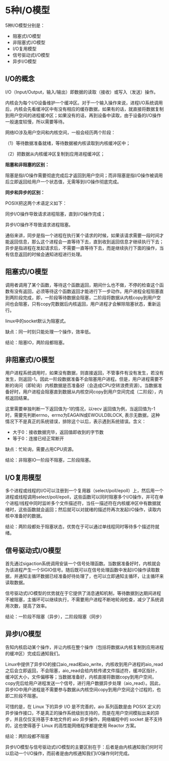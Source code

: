 # 5种I/O模型

5种I/O模型分别是：

* 阻塞式I/O模型
* 非阻塞式I/O模型
* I/O复用模型
* 信号驱动式I/O模型
* 异步I/O模型

## I/O的概念

I/O（Input/Output，输入/输出）即数据的读取（接收）或写入（发送）操作。

内核会为每个I/O设备维护一个缓冲区。对于一个输入操作来说，进程I/O系统调用后，内核会先看缓冲区中有没有相应的缓存数据，如果有的话，就直接将数据复制到用户空间的进程缓冲区；如果没有的话，再到设备中读取，由于设备的I/O操作一般速度较慢，所以需要等待。

网络IO涉及用户空间和内核空间，一般会经历两个阶段：

（1）等待数据准备就绪，等待数据被内核读取到内核缓冲区中；

（2）把数据从内核缓冲区复制到应用进程缓冲区；

**阻塞和非阻塞的区别：** 

阻塞是指I/O操作需要彻底完成后才返回到用户空间；而非阻塞是指I/O操作被调用后立即返回给用户一个状态值，无需等到I/O操作彻底完成。

**同步和异步的区别：** 

POSIX把这两个术语定义如下：

同步I/O操作导致请求进程阻塞，直到I/O操作完成；

异步I/O操作不导致请求进程阻塞。

通俗来讲，同步是指一个进程在执行某个请求的时候，如果该请求需要一段时间才能返回信息，那么这个进程会一直等待下去，直到收到返回信息才继续执行下去；异步是指进程在发起请求后，不需要一直等待下去，而是继续执行下面的操作，当有信息返回的时候会通知进程进行处理。

## 阻塞式I/O模型

调用者调用了某个函数，等待这个函数返回，期间什么也不做，不停的检查这个函数有没有返回，必须等待这个函数返回才能进行下一步动作。用户进程全程阻塞直到两阶段完成，即，一阶段等待数据会阻塞，二阶段将数据从内核copy到用户空间也会阻塞，只有copy完数据后内核返回，用户进程才会解除阻塞状态，重新运行。

linux中的socket默认为阻塞式。

缺点：同一时刻只能处理一个操作，效率低。

结论：阻塞IO，两阶段都阻塞。

## 非阻塞式I/O模型

用户进程系统调用时，如果没有数据，则直接返回，不管事件有没有发生，若没有发生，则返回-1。因此一阶段数据准备不会阻塞用户进程。但是，用户进程需要不断的询问（即轮询）内核数据是否准备好（会造成CPU空转浪费资源）。当数据准备好时，用户进程会阻塞直到数据从内核空间copy到用户空间完成（二阶段），内核返回结果。

这里需要单独判断一下返回值为-1的情况，以recv 返回值为例，当返回值为-1时，需要先判断errno，errno为EAGAIN或EWOULDBLOCK, 表示无数据，这种情况下不是真正的系统错误，排除这个以后，表示遇到系统错误。含义：

* 大于0：接收数据完毕，返回值即收到的字节数
* 等于0：连接已经正常断开

缺点：忙轮询，需要占用CPU资源。

结论：非阻塞IO一阶段不阻塞，二阶段阻塞。

## I/O复用模型

多个进程或线程的I/O可以注册到一个复用器（select/poll/epoll）上，然后用一个进程或线程调用select/poll/epoll，这些函数可以同时阻塞多个I/O操作，并可在单个进程/线程中同时监听多个文件描述符，当任一描述符在内核缓冲区中有数据就绪时，这些函数就会返回；然后就可以对就绪的描述符再次发起I/O操作，读取内核中准备好的数据。

结论：两阶段都处于阻塞状态，优势在于可以通过单线程同时等待多个描述符就绪。

## 信号驱动式I/O模型

首先通过sigaction系统调用安装一个信号处理函数。当数据准备好时，内核就会为该进程产生一个SIGIO信号。随后既可以在信号处理函数中发起I/O操作读取数据，并通知主循环数据已经准备好待处理了，也可以立即通知主循环，让主循环来读取数据。

信号驱动式I/O模型的优势就在于它提供了消息通知机制，等待数据到达期间进程不被阻塞，主循环可以继续执行，不需要用户进程不断地轮询检查，减少了系统调用次数，提高了效率。

结论：一阶段不阻塞（异步），二阶段阻塞（同步）

## 异步I/O模型

告知内核启动某个操作，并让内核在整个操作（包括将数据从内核复制到应用进程的缓冲区）完成后通知我们。

Linux中提供了异步IO的接口aio_read和aio_write，内核收到用户进程的aio_read之后会立即返回，不会阻塞，aio_read会给内核传递文件描述符，缓冲区指针，缓冲区大小，文件偏移等；当数据准备好，内核直接将数据copy到用户空间，copy完后给用户进程发送一个信号，进行用户数据异步处理（aio_read）。因此，异步IO中用户进程是不需要参与数据从内核空间copy到用户空间这个过程的，也即二阶段不阻塞。

可惜的是，在 Linux 下的异步 I/O 是不完善的，aio 系列函数是由 POSIX 定义的异步操作接口，不是真正的操作系统级别支持的，而是在用户空间模拟出来的异步，并且仅仅支持基于本地文件的 aio 异步操作，网络编程中的 socket 是不支持的，这也使得基于 Linux 的高性能网络程序都是使用 Reactor 方案。

结论：两阶段都不阻塞

异步I/O模型与信号驱动式I/O模型的主要区别在于：后者是由内核通知我们何时可以启动一个I/O操作，而前者是由内核通知我们I/O操作何时完成。